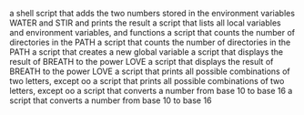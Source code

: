 a shell script that adds the two numbers stored in the environment variables WATER and STIR and prints the result
a script that lists all local variables and environment variables, and functions
a script that counts the number of directories in the PATH
a script that counts the number of directories in the PATH
a script that creates a new global variable
a script that displays the result of BREATH to the power LOVE
a script that displays the result of BREATH to the power LOVE
a script that prints all possible combinations of two letters, except oo
a script that prints all possible combinations of two letters, except oo
a script that converts a number from base 10 to base 16
a script that converts a number from base 10 to base 16

